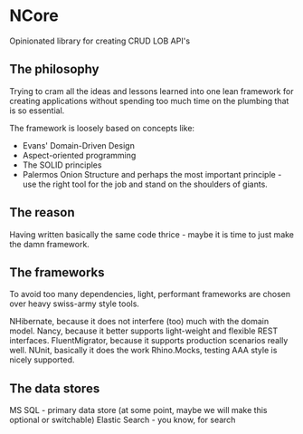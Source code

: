 # NCore
Opinionated library for creating CRUD LOB API's

## The philosophy
Trying to cram all the ideas and lessons learned into one lean framework for creating applications without spending too much time on the plumbing that is so essential.

The framework is loosely based on concepts like:
* Evans' Domain-Driven Design
* Aspect-oriented programming
* The SOLID principles
* Palermos Onion Structure
and perhaps the most important principle - use the right tool for the job and stand on the shoulders of giants.

## The reason
Having written basically the same code thrice - maybe it is time to just make the damn framework.

## The frameworks
To avoid too many dependencies, light, performant frameworks are chosen over heavy swiss-army style tools. 

NHibernate, because it does not interfere (too) much with the domain model.
Nancy, because it better supports light-weight and flexible REST interfaces.
FluentMigrator, because it supports production scenarios really well.
NUnit, basically it does the work
Rhino.Mocks, testing AAA style is nicely supported.

## The data stores
MS SQL - primary data store (at some point, maybe we will make this optional or switchable)
Elastic Search - you know, for search
